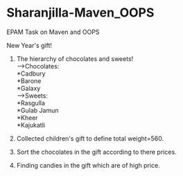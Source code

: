 # Sharanjilla-Maven_OOPS
EPAM Task on Maven and OOPS

New Year's gift!<br />
1) The hierarchy of chocolates and sweets!<br />
-->Chocolates:<br />
    *Cadbury<br />
    *Barone<br />
    *Galaxy<br />
-->Sweets:<br />
  *Rasgulla<br />
  *Gulab Jamun<br />
  *Kheer<br />
  *Kajukatli<br />

2) Collected children's gift to define total weight=560.<br />
3) Sort the chocolates in the gift according to there prices.<br />
4) Finding candies in the gift which are of high price.<br />
 
